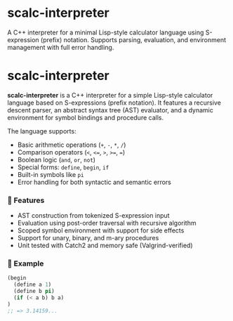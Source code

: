 # scalc-interpreter
A C++ interpreter for a minimal Lisp-style calculator language using S-expression (prefix) notation. Supports parsing, evaluation, and environment management with full error handling.


# scalc-interpreter

**scalc-interpreter** is a C++ interpreter for a simple Lisp-style calculator language based on S-expressions (prefix notation). It features a recursive descent parser, an abstract syntax tree (AST) evaluator, and a dynamic environment for symbol bindings and procedure calls.

The language supports:
- Basic arithmetic operations (`+`, `-`, `*`, `/`)
- Comparison operators (`<`, `<=`, `>`, `>=`, `=`)
- Boolean logic (`and`, `or`, `not`)
- Special forms: `define`, `begin`, `if`
- Built-in symbols like `pi`
- Error handling for both syntactic and semantic errors

### 🔧 Features
- AST construction from tokenized S-expression input
- Evaluation using post-order traversal with recursive algorithm 
- Scoped symbol environment with support for side effects
- Support for unary, binary, and m-ary procedures
- Unit tested with Catch2 and memory safe (Valgrind-verified)

### 📁 Example
```lisp
(begin
  (define a 1)
  (define b pi)
  (if (< a b) b a)
)
;; => 3.14159...
